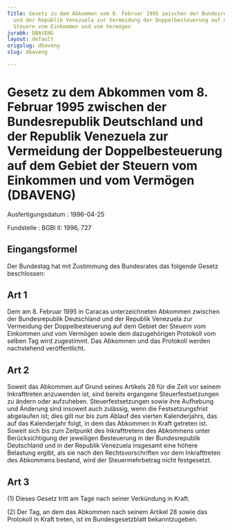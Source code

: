 ```yaml
---
Title: Gesetz zu dem Abkommen vom 8. Februar 1995 zwischen der Bundesrepublik Deutschland
  und der Republik Venezuela zur Vermeidung der Doppelbesteuerung auf dem Gebiet der
  Steuern vom Einkommen und vom Vermögen
jurabk: DBAVENG
layout: default
origslug: dbaveng
slug: dbaveng

---
```


# Gesetz zu dem Abkommen vom 8. Februar 1995 zwischen der Bundesrepublik Deutschland und der Republik Venezuela zur Vermeidung der Doppelbesteuerung auf dem Gebiet der Steuern vom Einkommen und vom Vermögen (DBAVENG)

Ausfertigungsdatum
:   1996-04-25

Fundstelle
:   BGBl II: 1996, 727



## Eingangsformel

Der Bundestag hat mit Zustimmung des Bundesrates das folgende Gesetz beschlossen:


## Art 1

Dem am 8. Februar 1995 in Caracas unterzeichneten Abkommen zwischen der Bundesrepublik Deutschland und der Republik Venezuela zur Vermeidung der Doppelbesteuerung auf dem Gebiet der Steuern vom Einkommen und vom Vermögen sowie dem dazugehörigen Protokoll vom selben Tag wird zugestimmt. Das Abkommen und das Protokoll werden nachstehend veröffentlicht.


## Art 2

Soweit das Abkommen auf Grund seines Artikels 28 für die Zeit vor seinem Inkrafttreten anzuwenden ist, sind bereits ergangene Steuerfestsetzungen zu ändern oder aufzuheben. Steuerfestsetzungen sowie ihre Aufhebung und Änderung sind insoweit auch zulässig, wenn die Festsetzungsfrist abgelaufen ist; dies gilt nur bis zum Ablauf des vierten Kalenderjahrs, das auf das Kalenderjahr folgt, in dem das Abkommen in Kraft getreten ist. Soweit sich bis zum Zeitpunkt des Inkrafttretens des Abkommens unter Berücksichtigung der jeweiligen Besteuerung in der Bundesrepublik Deutschland und in der Republik Venezuela insgesamt eine höhere Belastung ergibt, als sie nach den Rechtsvorschriften vor dem Inkrafttreten des Abkommens bestand, wird der Steuermehrbetrag nicht festgesetzt.


## Art 3

(1) Dieses Gesetz tritt am Tage nach seiner Verkündung in Kraft.

(2) Der Tag, an dem das Abkommen nach seinem Artikel 28 sowie das Protokoll in Kraft treten, ist im Bundesgesetzblatt bekanntzugeben.

